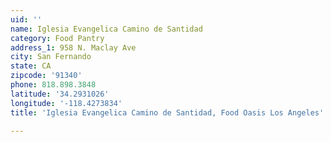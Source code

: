 ```yaml
---
uid: ''
name: Iglesia Evangelica Camino de Santidad
category: Food Pantry
address_1: 958 N. Maclay Ave
city: San Fernando
state: CA
zipcode: '91340'
phone: 818.898.3848
latitude: '34.2931026'
longitude: '-118.4273834'
title: 'Iglesia Evangelica Camino de Santidad, Food Oasis Los Angeles'

---
```

